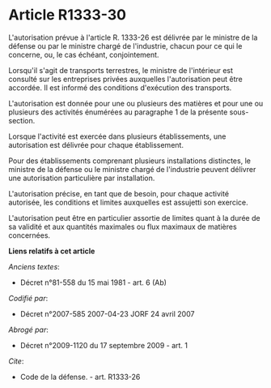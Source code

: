 # Article R1333-30

L'autorisation prévue à l'article R. 1333-26 est délivrée par le ministre de la défense ou par le ministre chargé de
l'industrie, chacun pour ce qui le concerne, ou, le cas échéant, conjointement. 

Lorsqu'il s'agit de transports terrestres, le ministre de l'intérieur est consulté sur les entreprises privées auxquelles
l'autorisation peut être accordée. Il est informé des conditions d'exécution des transports.

L'autorisation est donnée pour une ou plusieurs des matières et pour une ou plusieurs des activités énumérées au paragraphe 1
de la présente sous-section. 

Lorsque l'activité est exercée dans plusieurs établissements, une autorisation est délivrée pour chaque établissement. 

Pour des établissements comprenant plusieurs installations distinctes, le ministre de la défense ou le ministre chargé de
l'industrie peuvent délivrer une autorisation particulière par installation.

L'autorisation précise, en tant que de besoin, pour chaque activité autorisée, les conditions et limites auxquelles est
assujetti son exercice.

L'autorisation peut être en particulier assortie de limites quant à la durée de sa validité et aux quantités maximales ou
flux maximaux de matières concernées.

**Liens relatifs à cet article**

_Anciens textes_:

  - Décret n°81-558 du 15 mai 1981 - art. 6 (Ab)

_Codifié par_:

  - Décret n°2007-585 2007-04-23 JORF 24 avril 2007

_Abrogé par_:

  - Décret n°2009-1120 du 17 septembre 2009 - art. 1

_Cite_:

  - Code de la défense. - art. R1333-26
